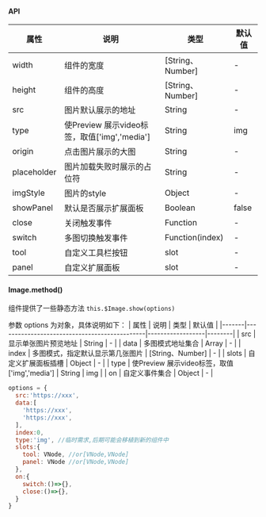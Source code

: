 #### API
| 属性        | 说明                                         | 类型             | 默认值 |
|-------------|----------------------------------------------|------------------|--------|
| width       | 组件的宽度                                   | [String、Number] | -      |
| height      | 组件的高度                                   | [String、Number] | -      |
| src         | 图片默认展示的地址                           | String           | -      |
| type        | 使Preview 展示video标签，取值['img','media'] | String           | img    |
| origin      | 点击图片展示的大图                           | String           | -      |
| placeholder | 图片加载失败时展示的占位符                   | String           | -      |
| imgStyle    | 图片的style                                  | Object           | -      |
| showPanel   | 默认是否展示扩展面板                         | Boolean          | false  |
| close       | 关闭触发事件                                 | Function         | -      |
| switch      | 多图切换触发事件                             | Function(index)  | -      |
| tool        | 自定义工具栏按钮                             | slot             | -      |
| panel       | 自定义扩展面板                               | slot             | -      |

#### Image.method()

组件提供了一些静态方法 `this.$Image.show(options)`

参数 options 为对象，具体说明如下：
| 属性  | 说明                                         | 类型             | 默认值 |
|-------|----------------------------------------------|------------------|--------|
| src   | 显示单张图片预览地址                         | String           | -      |
| data  | 多图模式地址集合                             | Array            | -      |
| index | 多图模式，指定默认显示第几张图片             | [String、Number] | -      |
| slots | 自定义扩展面板插槽                           | Object           | -      |
| type  | 使Preview 展示video标签，取值['img','media'] | String           | img    |
| on    | 自定义事件集合                               | Object           | -      |

```js
options = {
  src:'https://xxx',
  data:[
    'https://xxx',
    'https://xxx',
  ],
  index:0,
  type:'img', //临时需求,后期可能会移植到新的组件中
  slots:{
    tool: VNode, //or[VNode,VNode]
    panel: VNode //or[VNode,VNode]
  },
  on:{
    switch:()=>{},
    close:()=>{},
  }
}
```
